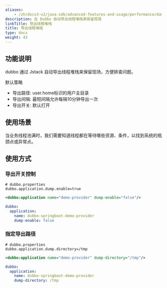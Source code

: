 ```yaml
---
aliases:
    - /zh/docs3-v2/java-sdk/advanced-features-and-usage/performance/dump/
description: 在 Dubbo 自动导出线程堆栈来保留现场
linkTitle: 导出线程堆栈
title: 导出线程堆栈
type: docs
weight: 43
---
```



## 功能说明
dubbo 通过 Jstack 自动导出线程堆栈来保留现场，方便排查问题。

默认策略

* 导出路径: user.home标识的用户主目录
* 导出间隔: 最短间隔允许每隔10分钟导出一次
* 导出开关: 默认打开

## 使用场景
当业务线程池满时，我们需要知道线程都在等待哪些资源、条件，以找到系统的瓶颈点或异常点。

## 使用方式

### 导出开关控制
```properties
# dubbo.properties
dubbo.application.dump.enable=true
```
```xml
<dubbo:application name="demo-provider" dump-enable="false"/>
```

```yaml
dubbo:
  application:
    name: dubbo-springboot-demo-provider
    dump-enable: false
```



### 指定导出路径

```properties
# dubbo.properties
dubbo.application.dump.directory=/tmp
```

```xml
<dubbo:application name="demo-provider" dump-directory="/tmp"/>
```

```yaml
dubbo:
  application:
    name: dubbo-springboot-demo-provider
    dump-directory: /tmp
```